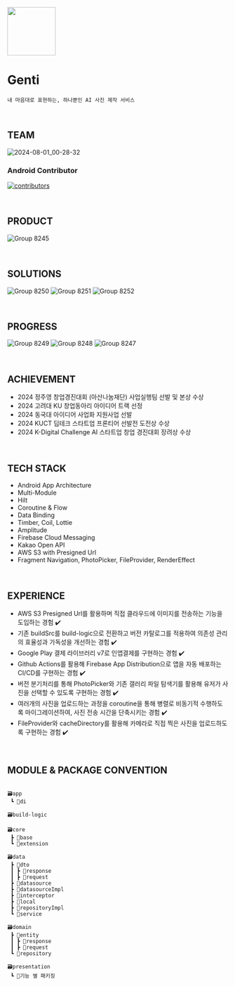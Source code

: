 <p align="left"><img src="https://github.com/user-attachments/assets/15e61bb6-dfdc-4d56-a7ed-af05f21144b8" height=110></p>

# Genti
```
내 마음대로 표현하는, 하나뿐인 AI 사진 제작 서비스
```

<br>

## TEAM
![2024-08-01_00-28-32](https://github.com/user-attachments/assets/64bb2fa3-cd67-430a-ae53-ff20c76d53b7)

### Android Contributor

[![contributors](https://contrib.rocks/image?repo=Genti2024/Genti-Android)](https://github.com/Genti2024/Genti-Android/contributors)

<br>

## PRODUCT
![Group 8245](https://github.com/user-attachments/assets/6616126f-8be8-4011-afc8-d312145cd5e9)

<br>

## SOLUTIONS
![Group 8250](https://github.com/user-attachments/assets/c96de744-a45f-4512-9896-cd4c6b278ecb)
![Group 8251](https://github.com/user-attachments/assets/45c89b6e-6c74-498d-b498-aaa1bad0484f)
![Group 8252](https://github.com/user-attachments/assets/27210a73-d53c-479c-be24-bc9fe4c5a060)

<br>

## PROGRESS
![Group 8249](https://github.com/user-attachments/assets/30ab4785-68f0-4490-8bbe-a2b0a9a269e6)
![Group 8248](https://github.com/user-attachments/assets/a78918f8-14e5-4853-b0f2-806e880d086a)
![Group 8247](https://github.com/user-attachments/assets/cf32392b-c7f1-4966-9439-ffe150bdc4d0)

<br>

## ACHIEVEMENT
- 2024 정주영 창업경진대회 (아산나눔재단) 사업실행팀 선발 및 본상 수상
- 2024 고려대 KU 창업동아리 아이디어 트랙 선정
- 2024 동국대 아이디어 사업화 지원사업 선발
- 2024 KUCT 딥테크 스타트업 프론티어 선발전 도전상 수상
- 2024 K-Digital Challenge AI 스타트업 창업 경진대회 장려상 수상

<br>

## TECH STACK
- Android App Architecture
- Multi-Module
- Hilt
- Coroutine & Flow
- Data Binding
- Timber,  Coil,  Lottie
- Amplitude
- Firebase Cloud Messaging
- Kakao Open API
- AWS S3 with Presigned Url
- Fragment Navigation, PhotoPicker, FileProvider, RenderEffect

<br>

## EXPERIENCE

- AWS S3 Presigned Url를 활용하며 직접 클라우드에 이미지를 전송하는 기능을 도입하는 경험 ✔️
- 기존 buildSrc를 build-logic으로 전환하고 버전 카탈로그를 적용하여 의존성 관리의 효율성과 가독성을 개선하는 경험 ✔️
- Google Play 결제 라이브러리 v7로 인앱결제를 구현하는 경험 ✔️
- Github Actions를 활용해 Firebase App Distribution으로 앱을 자동 배포하는 CI/CD를 구현하는 경험 ✔️
- 버전 분기처리를 통해 PhotoPicker와 기존 갤러리 파일 탐색기를 활용해 유저가 사진을 선택할 수 있도록 구현하는 경험 ✔️
- 여러개의 사진을 업로드하는 과정을 coroutine을 통해 병렬로 비동기적 수행하도록 마이그레이션하여, 사진 전송 시간을 단축시키는 경험 ✔️
- FileProvider와 cacheDirectory를 활용해 카메라로 직접 찍은 사진을 업로드하도록 구현하는 경험 ✔️

<br>

## MODULE & PACKAGE CONVENTION
```

🗃️app
 ┗ 📂di

🗃️build-logic

🗃️core
 ┣ 📂base
 ┗ 📂extension

🗃️data
 ┣ 📂dto
 ┃ ┣ 📂response
 ┃ ┣ 📂request
 ┣ 📂datasource
 ┣ 📂datasourceImpl
 ┣ 📂interceptor
 ┣ 📂local
 ┣ 📂repositoryImpl
 ┗ 📂service

🗃️domain
 ┣ 📂entity
 ┃ ┣ 📂response
 ┃ ┣ 📂request
 ┗ 📂repository

🗃️presentation
 ┗ 📂기능 별 패키징

```

<br>

